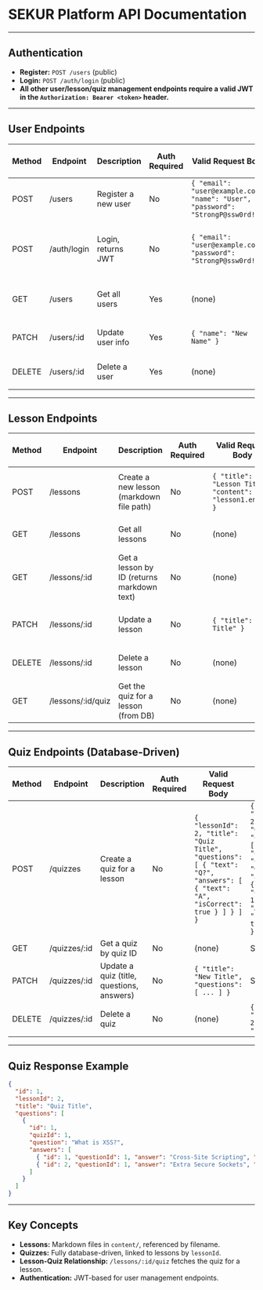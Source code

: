 # SEKUR Platform API Documentation

---

## Authentication
- **Register:** `POST /users` (public)
- **Login:** `POST /auth/login` (public)
- **All other user/lesson/quiz management endpoints require a valid JWT in the `Authorization: Bearer <token>` header.**

---

## User Endpoints

| Method | Endpoint      | Description         | Auth Required | Valid Request Body | Example Successful Response |
|--------|--------------|--------------------|--------------|--------------------|----------------------------|
| POST   | /users       | Register a new user| No           | `{ "email": "user@example.com", "name": "User", "password": "StrongP@ssw0rd!" }` | `{ "id": 1, "email": "user@example.com", "name": "User", "createdAt": "..." }` |
| POST   | /auth/login  | Login, returns JWT | No           | `{ "email": "user@example.com", "password": "StrongP@ssw0rd!" }` | `{ "access_token": "jwt...", "user": { "id": 1, "email": "user@example.com", "name": "User", "createdAt": "..." } }` |
| GET    | /users       | Get all users      | Yes          | (none)             | `[ { "id": 1, "email": "...", "name": "...", "createdAt": "..." }, ... ]` |
| PATCH  | /users/:id   | Update user info   | Yes          | `{ "name": "New Name" }` | `{ "id": 1, "email": "...", "name": "New Name", "createdAt": "..." }` |
| DELETE | /users/:id   | Delete a user      | Yes          | (none)             | `{ "id": 1, "email": "...", "name": "...", "createdAt": "..." }` |

---

## Lesson Endpoints

| Method | Endpoint           | Description                                 | Auth Required | Valid Request Body | Example Successful Response |
|--------|--------------------|---------------------------------------------|--------------|--------------------|----------------------------|
| POST   | /lessons           | Create a new lesson (markdown file path)    | No           | `{ "title": "Lesson Title", "content": "lesson1.en.md" }` | `{ "id": 1, "title": "Lesson Title", "content": "lesson1.en.md" }` |
| GET    | /lessons           | Get all lessons                             | No           | (none)             | `[ { "id": 1, "title": "...", "content": "..." }, ... ]` |
| GET    | /lessons/:id       | Get a lesson by ID (returns markdown text)  | No           | (none)             | `{ "id": 1, "title": "...", "content": "# Markdown..." }` |
| PATCH  | /lessons/:id       | Update a lesson                             | No           | `{ "title": "New Title" }` | `{ "id": 1, "title": "New Title", "content": "..." }` |
| DELETE | /lessons/:id       | Delete a lesson                             | No           | (none)             | `{ "id": 1, "title": "...", "content": "..." }` |
| GET    | /lessons/:id/quiz  | Get the quiz for a lesson (from DB)         | No           | (none)             | See quiz response below    |

---

## Quiz Endpoints (Database-Driven)

| Method | Endpoint         | Description                                 | Auth Required | Valid Request Body | Example Successful Response |
|--------|------------------|---------------------------------------------|--------------|--------------------|----------------------------|
| POST   | /quizzes         | Create a quiz for a lesson                  | No           | `{ "lessonId": 2, "title": "Quiz Title", "questions": [ { "text": "Q?", "answers": [ { "text": "A", "isCorrect": true } ] } ] }` | `{ "id": 1, "lessonId": 2, "title": "Quiz Title", "questions": [ { "id": 1, "quizId": 1, "question": "Q?", "answers": [ { "id": 1, "questionId": 1, "answer": "A", "isCorrect": true } ] } ] }` |
| GET    | /quizzes/:id     | Get a quiz by quiz ID                       | No           | (none)             | See above                  |
| PATCH  | /quizzes/:id     | Update a quiz (title, questions, answers)   | No           | `{ "title": "New Title", "questions": [ ... ] }` | See above                  |
| DELETE | /quizzes/:id     | Delete a quiz                               | No           | (none)             | `{ "id": 1, "lessonId": 2, "title": "...", ... }` |

---

## Quiz Response Example

```json
{
  "id": 1,
  "lessonId": 2,
  "title": "Quiz Title",
  "questions": [
    {
      "id": 1,
      "quizId": 1,
      "question": "What is XSS?",
      "answers": [
        { "id": 1, "questionId": 1, "answer": "Cross-Site Scripting", "isCorrect": true },
        { "id": 2, "questionId": 1, "answer": "Extra Secure Sockets", "isCorrect": false }
      ]
    }
  ]
}
```

---

## Key Concepts

- **Lessons:** Markdown files in `content/`, referenced by filename.
- **Quizzes:** Fully database-driven, linked to lessons by `lessonId`.
- **Lesson-Quiz Relationship:** `/lessons/:id/quiz` fetches the quiz for a lesson.
- **Authentication:** JWT-based for user management endpoints.

